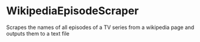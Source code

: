# WikipediaEpisodeScraper
Scrapes the names of all episodes of a TV series from a wikipedia page and outputs them to a text file
